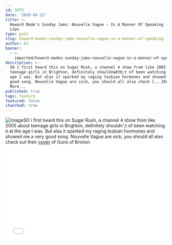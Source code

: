 ```yaml
---
id: 1073
date: '2020-04-12'
title: >-
  Howard Made's Sunday Jams: Nouvelle Vague - In A Manner Of Speaking - Loose
  Lips
type: post
slug: howard-mades-sunday-jams-nouvelle-vague-in-a-manner-of-speaking
author: 63
banner:
  - >-
    imported/howard-mades-sunday-jams-nouvelle-vague-in-a-manner-of-speaking/image1073.jpeg
description: >-
  SO i first heard this on Sugar Rush, a channel 4 show from like 2005 about
  teenage girls in Brighton, definitely shouldn&#39;t of been watching it at the
  age I was. But alas it sparked my raging lesbian hormones and showed me a very
  good song. Nouvelle Vague are sick, you should all also check [...]Read
  More...
published: true
tags: feature
featured: false
itworked: true
---
```

![image](../imported/howard-mades-sunday-jams-nouvelle-vague-in-a-manner-of-speaking/image1073.jpeg)SO i first heard this on Sugar Rush, a channel 4 show from like 2005 about teenage girls in Brighton, definitely shouldn';t of been watching it at the age I was. But alas it sparked my raging lesbian hormones and showed me a very good song. Nouvelle Vague are sick, you should all also check out their [cover](https://www.youtube.com/watch?v=4qBWvA6H7Zg) of Guns of Brixton[<iframe width='100%' height='300' scrolling='no' frameborder='no' allow='autoplay' src='//www.youtube.com/embed/zXhLFb34nz4?wmode=opaque'></iframe>](https://l.facebook.com/l.php?u=https%3A%2F%2Fwww.youtube.com%2Fwatch%3Fv%3DzXhLFb34nz4%26fbclid%3DIwAR0gVdWcT_f5Lvx9VsQlsOqaGXiMChFeh51BwH8YvViJDXxK30VRJXRKru8&h=AT0ZAetIf0O5CAcfM9XEhPDycYQqQ98KWPOaGL5NXoNBQoFxewarasSOi-UwGHaXeXIvSffYo0CqewtJhQeBjzoMFM__dU-g_nCAvOchS3abAyXIyIw2mMdAB9UhZlHtkUDgxweAiKUolpBQsA)